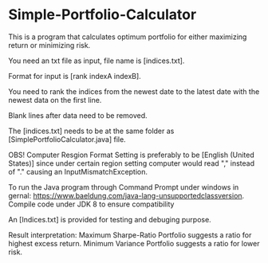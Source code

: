 # Simple-Portfolio-Calculator

This is a program that calculates optimum portfolio for either maximizing return or minimizing risk. 

You need an txt file as input, file name is [indices.txt].

Format for input is [rank indexA indexB].

You need to rank the indices from the newest date to the latest date with the newest data on the first line.

Blank lines after data need to be removed.

The [indices.txt] needs to be at the same folder as [SimplePortfolioCalculator.java] file.

OBS! Computer Resgion Format Setting is preferably to be [English (United States)] since under certain region setting computer would read "," instead of "." causing an InputMismatchException. 

To run the Java program through Command Prompt under windows in gernal: https://www.baeldung.com/java-lang-unsupportedclassversion. Compile code under JDK 8 to ensure compatibility

An [Indices.txt] is provided for testing and debuging purpose. 

Result interpretation: Maximum Sharpe-Ratio Portfolio suggests a ratio for highest excess return. Minimum Variance Portfolio suggests a ratio for lower risk. 
